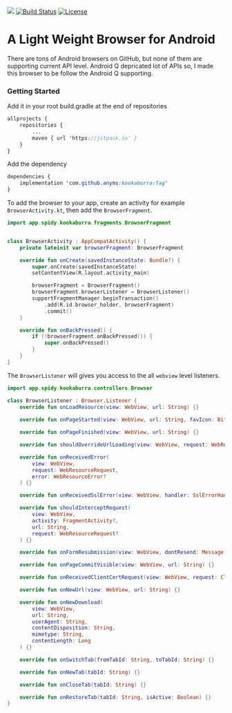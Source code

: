 [![](https://jitpack.io/v/anyms/kookaburra.svg)](https://jitpack.io/#anyms/kookaburra)
[![Build Status](https://travis-ci.org/anyms/kookaburra.svg?branch=master)](https://travis-ci.org/anyms/kookaburra)
[![License](https://img.shields.io/github/license/anyms/kookaburra.svg)](https://github.com/anyms/kookaburra/blob/master/LICENSE)


# A Light Weight Browser for Android


There are tons of Android browsers on GitHub, but none of them are supporting current API level. Android Q depricated lot of APIs so, I made this browser to be follow the Android Q supporting.

### Getting Started

Add it in your root build.gradle at the end of repositories

```scss
allprojects {
    repositories {
        ...
        maven { url 'https://jitpack.io' }
    }
}
```

Add the dependency

```scss
dependencies {
    implementation 'com.github.anyms:kookaburra:Tag'
}
```

To add the browser to your app, create an activity for example `BrowserActivity.kt`, then add the `BrowserFragment`.

```kotlin
import app.spidy.kookaburra.fragments.BrowserFragment


class BrowserActivity : AppCompatActivity() {
    private lateinit var browserFragment: BrowserFragment

    override fun onCreate(savedInstanceState: Bundle?) {
        super.onCreate(savedInstanceState)
        setContentView(R.layout.activity_main)

        browserFragment = BrowserFragment()
        browserFragment.browserListener = BrowserListener()
        supportFragmentManager.beginTransaction()
            .add(R.id.browser_holder, browserFragment)
            .commit()
    }

    override fun onBackPressed() {
        if (!browserFragment.onBackPressed()) {
            super.onBackPressed()
        }
    }
}
```

The `BrowserListener` will gives you access to the all `webview` level listeners.

```kotlin
import app.spidy.kookaburra.controllers.Browser

class BrowserListener : Browser.Listener {
    override fun onLoadResource(view: WebView, url: String) {}
    
    override fun onPageStarted(view: WebView, url: String, favIcon: Bitmap?) {}

    override fun onPageFinished(view: WebView, url: String) {}

    override fun shouldOverrideUrlLoading(view: WebView, request: WebResourceRequest) {}

    override fun onReceivedError(
        view: WebView,
        request: WebResourceRequest,
        error: WebResourceError?
    ) {}

    override fun onReceivedSslError(view: WebView, handler: SslErrorHandler, error: SslError) {}

    override fun shouldInterceptRequest(
        view: WebView,
        activity: FragmentActivity?,
        url: String,
        request: WebResourceRequest?
    ) {}

    override fun onFormResubmission(view: WebView, dontResend: Message, resend: Message) {}

    override fun onPageCommitVisible(view: WebView, url: String) {}

    override fun onReceivedClientCertRequest(view: WebView, request: ClientCertRequest) {}

    override fun onNewUrl(view: WebView, url: String) {}

    override fun onNewDownload(
        view: WebView,
        url: String,
        userAgent: String,
        contentDisposition: String,
        mimetype: String,
        contentLength: Long
    ) {}

    override fun onSwitchTab(fromTabId: String, toTabId: String) {}

    override fun onNewTab(tabId: String) {}

    override fun onCloseTab(tabId: String) {}

    override fun onRestoreTab(tabId: String, isActive: Boolean) {}
}
```
